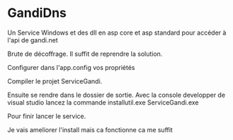 # GandiDns
Un Service Windows et des dll en asp core et asp standard pour accéder à l'api de gandi.net

Brute de décoffrage. Il suffit de reprendre la solution. 

Configurer dans l'app.config vos propriétés

Compiler le projet ServiceGandi. 

Ensuite se rendre dans le dossier de sortie.
Avec la console developper de visual studio lancez la commande 
  installutil.exe ServiceGandi.exe
  
Pour finir lancer le service.

Je vais ameliorer l'install mais ca fonctionne ca me suffit


